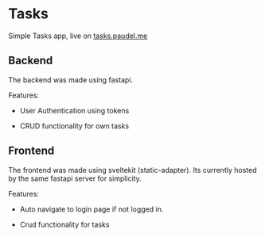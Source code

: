 # Tasks

 Simple Tasks app, live on [tasks.paudel.me](https://tasks.paudel.me)

## Backend

The backend was made using fastapi.

Features:

- User Authentication using tokens

- CRUD functionality for own tasks

## Frontend

The frontend was made using sveltekit (static-adapter). Its currently hosted by the same fastapi server for simplicity.

Features:

- Auto navigate to login page if not logged in.

- Crud functionality for tasks
